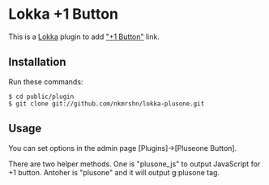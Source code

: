 Lokka +1 Button
===============

This is a [Lokka](http://lokka.org) plugin to add ["+1 Button"](http://www.google.com/+1/button/) link.

Installation
------------

Run these commands:

    $ cd public/plugin
    $ git clone git://github.com/nkmrshn/lokka-plusone.git

Usage
-----

You can set options in the admin page [Plugins]->[Pluseone Button].

There are two helper methods. One is "plusone_js" to output JavaScript for +1 button. Antoher is "plusone" and it will output g:plusone tag.
